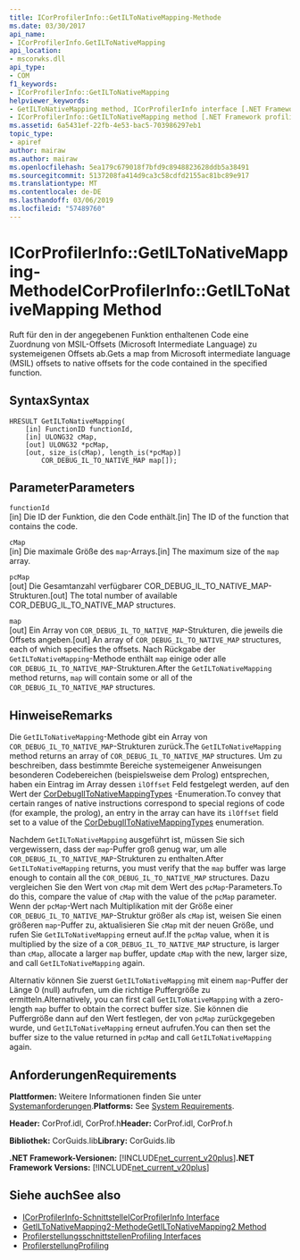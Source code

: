 ```yaml
---
title: ICorProfilerInfo::GetILToNativeMapping-Methode
ms.date: 03/30/2017
api_name:
- ICorProfilerInfo.GetILToNativeMapping
api_location:
- mscorwks.dll
api_type:
- COM
f1_keywords:
- ICorProfilerInfo::GetILToNativeMapping
helpviewer_keywords:
- GetILToNativeMapping method, ICorProfilerInfo interface [.NET Framework profiling]
- ICorProfilerInfo::GetILToNativeMapping method [.NET Framework profiling]
ms.assetid: 6a5431ef-22fb-4e53-bac5-703986297eb1
topic_type:
- apiref
author: mairaw
ms.author: mairaw
ms.openlocfilehash: 5ea179c679018f7bfd9c8948823628ddb5a38491
ms.sourcegitcommit: 5137208fa414d9ca3c58cdfd2155ac81bc89e917
ms.translationtype: MT
ms.contentlocale: de-DE
ms.lasthandoff: 03/06/2019
ms.locfileid: "57489760"
---
```

# <a name="icorprofilerinfogetiltonativemapping-method"></a><span data-ttu-id="59bbd-102">ICorProfilerInfo::GetILToNativeMapping-Methode</span><span class="sxs-lookup"><span data-stu-id="59bbd-102">ICorProfilerInfo::GetILToNativeMapping Method</span></span>
<span data-ttu-id="59bbd-103">Ruft für den in der angegebenen Funktion enthaltenen Code eine Zuordnung von MSIL-Offsets (Microsoft Intermediate Language) zu systemeigenen Offsets ab.</span><span class="sxs-lookup"><span data-stu-id="59bbd-103">Gets a map from Microsoft intermediate language (MSIL) offsets to native offsets for the code contained in the specified function.</span></span>  
  
## <a name="syntax"></a><span data-ttu-id="59bbd-104">Syntax</span><span class="sxs-lookup"><span data-stu-id="59bbd-104">Syntax</span></span>  
  
```  
HRESULT GetILToNativeMapping(  
    [in] FunctionID functionId,  
    [in] ULONG32 cMap,  
    [out] ULONG32 *pcMap,  
    [out, size_is(cMap), length_is(*pcMap)]  
        COR_DEBUG_IL_TO_NATIVE_MAP map[]);  
```  
  
## <a name="parameters"></a><span data-ttu-id="59bbd-105">Parameter</span><span class="sxs-lookup"><span data-stu-id="59bbd-105">Parameters</span></span>  
 `functionId`  
 <span data-ttu-id="59bbd-106">[in] Die ID der Funktion, die den Code enthält.</span><span class="sxs-lookup"><span data-stu-id="59bbd-106">[in] The ID of the function that contains the code.</span></span>  
  
 `cMap`  
 <span data-ttu-id="59bbd-107">[in] Die maximale Größe des `map`-Arrays.</span><span class="sxs-lookup"><span data-stu-id="59bbd-107">[in] The maximum size of the `map` array.</span></span>  
  
 `pcMap`  
 <span data-ttu-id="59bbd-108">[out] Die Gesamtanzahl verfügbarer COR_DEBUG_IL_TO_NATIVE_MAP-Strukturen.</span><span class="sxs-lookup"><span data-stu-id="59bbd-108">[out] The total number of available COR_DEBUG_IL_TO_NATIVE_MAP structures.</span></span>  
  
 `map`  
 <span data-ttu-id="59bbd-109">[out] Ein Array von `COR_DEBUG_IL_TO_NATIVE_MAP`-Strukturen, die jeweils die Offsets angeben.</span><span class="sxs-lookup"><span data-stu-id="59bbd-109">[out] An array of `COR_DEBUG_IL_TO_NATIVE_MAP` structures, each of which specifies the offsets.</span></span> <span data-ttu-id="59bbd-110">Nach Rückgabe der `GetILToNativeMapping`-Methode enthält `map` einige oder alle `COR_DEBUG_IL_TO_NATIVE_MAP`-Strukturen.</span><span class="sxs-lookup"><span data-stu-id="59bbd-110">After the `GetILToNativeMapping` method returns, `map` will contain some or all of the `COR_DEBUG_IL_TO_NATIVE_MAP` structures.</span></span>  
  
## <a name="remarks"></a><span data-ttu-id="59bbd-111">Hinweise</span><span class="sxs-lookup"><span data-stu-id="59bbd-111">Remarks</span></span>  
 <span data-ttu-id="59bbd-112">Die `GetILToNativeMapping`-Methode gibt ein Array von `COR_DEBUG_IL_TO_NATIVE_MAP`-Strukturen zurück.</span><span class="sxs-lookup"><span data-stu-id="59bbd-112">The `GetILToNativeMapping` method returns an array of `COR_DEBUG_IL_TO_NATIVE_MAP` structures.</span></span> <span data-ttu-id="59bbd-113">Um zu beschreiben, dass bestimmte Bereiche systemeigener Anweisungen besonderen Codebereichen (beispielsweise dem Prolog) entsprechen, haben ein Eintrag im Array dessen `ilOffset` Feld festgelegt werden, auf den Wert der [CorDebugIlToNativeMappingTypes](../../../../docs/framework/unmanaged-api/debugging/cordebugiltonativemappingtypes-enumeration.md) -Enumeration.</span><span class="sxs-lookup"><span data-stu-id="59bbd-113">To convey that certain ranges of native instructions correspond to special regions of code (for example, the prolog), an entry in the array can have its `ilOffset` field set to a value of the [CorDebugIlToNativeMappingTypes](../../../../docs/framework/unmanaged-api/debugging/cordebugiltonativemappingtypes-enumeration.md) enumeration.</span></span>  
  
 <span data-ttu-id="59bbd-114">Nachdem `GetILToNativeMapping` ausgeführt ist, müssen Sie sich vergewissern, dass der `map`-Puffer groß genug war, um alle `COR_DEBUG_IL_TO_NATIVE_MAP`-Strukturen zu enthalten.</span><span class="sxs-lookup"><span data-stu-id="59bbd-114">After `GetILToNativeMapping` returns, you must verify that the `map` buffer was large enough to contain all the `COR_DEBUG_IL_TO_NATIVE_MAP` structures.</span></span> <span data-ttu-id="59bbd-115">Dazu vergleichen Sie den Wert von `cMap` mit dem Wert des `pcMap`-Parameters.</span><span class="sxs-lookup"><span data-stu-id="59bbd-115">To do this, compare the value of `cMap` with the value of the `pcMap` parameter.</span></span> <span data-ttu-id="59bbd-116">Wenn der `pcMap`-Wert nach Multiplikation mit der Größe einer `COR_DEBUG_IL_TO_NATIVE_MAP`-Struktur größer als `cMap` ist, weisen Sie einen größeren `map`-Puffer zu, aktualisieren Sie `cMap` mit der neuen Größe, und rufen Sie `GetILToNativeMapping` erneut auf.</span><span class="sxs-lookup"><span data-stu-id="59bbd-116">If the `pcMap` value, when it is multiplied by the size of a `COR_DEBUG_IL_TO_NATIVE_MAP` structure, is larger than `cMap`, allocate a larger `map` buffer, update `cMap` with the new, larger size, and call `GetILToNativeMapping` again.</span></span>  
  
 <span data-ttu-id="59bbd-117">Alternativ können Sie zuerst `GetILToNativeMapping` mit einem `map`-Puffer der Länge 0 (null) aufrufen, um die richtige Puffergröße zu ermitteln.</span><span class="sxs-lookup"><span data-stu-id="59bbd-117">Alternatively, you can first call `GetILToNativeMapping` with a zero-length `map` buffer to obtain the correct buffer size.</span></span> <span data-ttu-id="59bbd-118">Sie können die Puffergröße dann auf den Wert festlegen, der von `pcMap` zurückgegeben wurde, und `GetILToNativeMapping` erneut aufrufen.</span><span class="sxs-lookup"><span data-stu-id="59bbd-118">You can then set the buffer size to the value returned in `pcMap` and call `GetILToNativeMapping` again.</span></span>  
  
## <a name="requirements"></a><span data-ttu-id="59bbd-119">Anforderungen</span><span class="sxs-lookup"><span data-stu-id="59bbd-119">Requirements</span></span>  
 <span data-ttu-id="59bbd-120">**Plattformen:** Weitere Informationen finden Sie unter [Systemanforderungen](../../../../docs/framework/get-started/system-requirements.md).</span><span class="sxs-lookup"><span data-stu-id="59bbd-120">**Platforms:** See [System Requirements](../../../../docs/framework/get-started/system-requirements.md).</span></span>  
  
 <span data-ttu-id="59bbd-121">**Header:** CorProf.idl, CorProf.h</span><span class="sxs-lookup"><span data-stu-id="59bbd-121">**Header:** CorProf.idl, CorProf.h</span></span>  
  
 <span data-ttu-id="59bbd-122">**Bibliothek:** CorGuids.lib</span><span class="sxs-lookup"><span data-stu-id="59bbd-122">**Library:** CorGuids.lib</span></span>  
  
 <span data-ttu-id="59bbd-123">**.NET Framework-Versionen:** [!INCLUDE[net_current_v20plus](../../../../includes/net-current-v20plus-md.md)]</span><span class="sxs-lookup"><span data-stu-id="59bbd-123">**.NET Framework Versions:** [!INCLUDE[net_current_v20plus](../../../../includes/net-current-v20plus-md.md)]</span></span>  
  
## <a name="see-also"></a><span data-ttu-id="59bbd-124">Siehe auch</span><span class="sxs-lookup"><span data-stu-id="59bbd-124">See also</span></span>
- [<span data-ttu-id="59bbd-125">ICorProfilerInfo-Schnittstelle</span><span class="sxs-lookup"><span data-stu-id="59bbd-125">ICorProfilerInfo Interface</span></span>](../../../../docs/framework/unmanaged-api/profiling/icorprofilerinfo-interface.md)
- [<span data-ttu-id="59bbd-126">GetILToNativeMapping2-Methode</span><span class="sxs-lookup"><span data-stu-id="59bbd-126">GetILToNativeMapping2 Method</span></span>](../../../../docs/framework/unmanaged-api/profiling/icorprofilerinfo4-getiltonativemapping2-method.md)
- [<span data-ttu-id="59bbd-127">Profilerstellungsschnittstellen</span><span class="sxs-lookup"><span data-stu-id="59bbd-127">Profiling Interfaces</span></span>](../../../../docs/framework/unmanaged-api/profiling/profiling-interfaces.md)
- [<span data-ttu-id="59bbd-128">Profilerstellung</span><span class="sxs-lookup"><span data-stu-id="59bbd-128">Profiling</span></span>](../../../../docs/framework/unmanaged-api/profiling/index.md)
